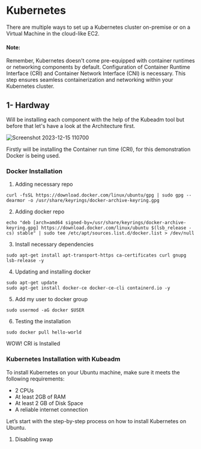 # Kubernetes
There are multiple ways to set up a Kubernetes cluster on-premise or on a Virtual Machine in the cloud-like EC2.

#### Note: 
Remember, Kubernetes doesn't come pre-equipped with container runtimes or networking components by default. Configuration of Container Runtime Interface (CRI) and Container Network Interface (CNI) is necessary. This step ensures seamless containerization and networking within your Kubernetes cluster.




## 1- Hardway

Will be installing each component with the help of the Kubeadm tool but before that let's have a look at the Architecture first.

![Screenshot 2023-12-15 110700](https://github.com/AdarshIITDH/Kubernetes/assets/60352729/2388eda1-0530-4f65-b359-1372eef5bbb1)

Firstly will be installing the Container run time (CRI), for this demonstration Docker is being used.

### Docker Installation
1. Adding necessary repo
```
curl -fsSL https://download.docker.com/linux/ubuntu/gpg | sudo gpg --dearmor -o /usr/share/keyrings/docker-archive-keyring.gpg
```
2. Adding docker repo
```
echo "deb [arch=amd64 signed-by=/usr/share/keyrings/docker-archive-keyring.gpg] https://download.docker.com/linux/ubuntu $(lsb_release -cs) stable" | sudo tee /etc/apt/sources.list.d/docker.list > /dev/null
```
3. Install necessary dependencies
```
sudo apt-get install apt-transport-https ca-certificates curl gnupg lsb-release -y
```
4. Updating and installing docker
```
sudo apt-get update
sudo apt-get install docker-ce docker-ce-cli containerd.io -y
```
5. Add my user to docker group
```
sudo usermod -aG docker $USER
```
6. Testing the installation
```
sudo docker pull hello-world
```
WOW! CRI is Installed 

### Kubernetes Installation with Kubeadm

To install Kubernetes on your Ubuntu machine, make sure it meets the following requirements:
 - 2 CPUs
 - At least 2GB of RAM
 - At least 2 GB of Disk Space
 - A reliable internet connection
   
Let’s start with the step-by-step process on how to install Kubernetes on Ubuntu.

1. Disabling swap








